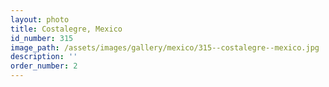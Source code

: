 ```yaml
---
layout: photo
title: Costalegre, Mexico
id_number: 315
image_path: /assets/images/gallery/mexico/315--costalegre--mexico.jpg
description: ''
order_number: 2
---
```

